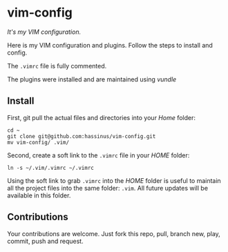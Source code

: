 vim-config
==========

*It's my VIM configuration.*

Here is my VIM configuration and plugins. Follow the steps to install and config.

The `.vimrc` file is fully commented.

The plugins were installed and are maintained using *vundle*

## Install

First, git pull the actual files and directories into your *Home* folder:

    cd ~
    git clone git@github.com:hassinus/vim-config.git
    mv vim-config/ .vim/

Second, create a soft link to the `.vimrc` file in your *HOME* folder:

    ln -s ~/.vim/.vimrc ~/.vimrc

Using the soft link to grab `.vimrc` into the *HOME* folder is useful to maintain all the project files into the same folder: `.vim`. All future updates will be available in this folder.

## Contributions

Your contributions are welcome. Just fork this repo, pull, branch new, play, commit, push and request.
